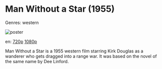 # Man Without a Star (1955)

Genres: western

![poster](http://image.tmdb.org/t/p/w500/aOFvBuzVZ1IzL3lZToyyhZYQhQM.jpg)

en:
  [720p](magnet:?xt=urn:btih:DDDEB6B430B0C76EE88C7EBBB3633FB71E4D49F5&tr=udp://glotorrents.pw:6969/announce&tr=udp://tracker.opentrackr.org:1337/announce&tr=udp://torrent.gresille.org:80/announce&tr=udp://tracker.openbittorrent.com:80&tr=udp://tracker.coppersurfer.tk:6969&tr=udp://tracker.leechers-paradise.org:6969&tr=udp://p4p.arenabg.ch:1337&tr=udp://tracker.internetwarriors.net:1337)
  [1080p](magnet:?xt=urn:btih:3f62ad2be0e4757bd15d57d6904fdd05f62aa142&dn=Man+Without+a+Star+%281955%29+1080p+BrRip+x264+-+YIFY&tr=udp%3A%2F%2Ftracker.openbittorrent.com%3A80%2Fannounce&tr=udp%3A%2F%2Fglotorrents.pw%3A6969%2Fannounce&tr=udp%3A%2F%2Ftracker.openbittorrent.com%3A80%2Fannounce&tr=udp%3A%2F%2Ftracker.opentrackr.org%3A1337%2Fannounce&tr=udp%3A%2F%2Fzer0day.to%3A1337%2Fannounce&tr=udp%3A%2F%2Ftracker.coppersurfer.tk%3A6969%2Fannounce)
  


Man Without a Star is a 1955 western film starring Kirk Douglas as a wanderer who gets dragged into a range war. It was based on the novel of the same name by Dee Linford.